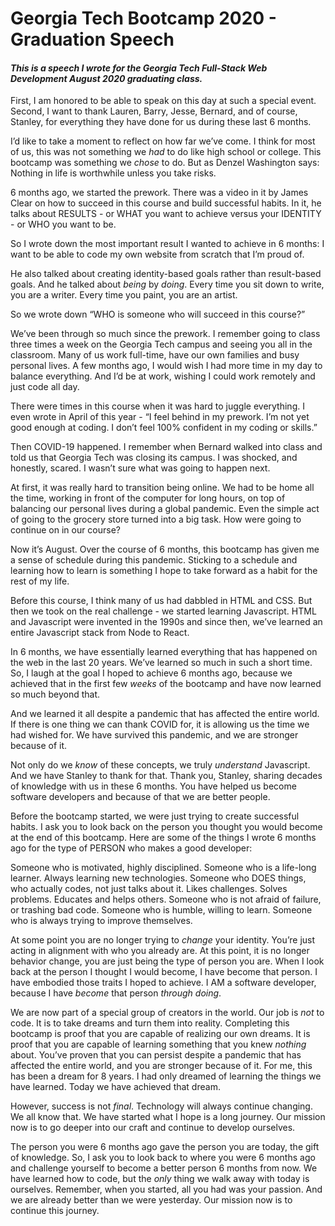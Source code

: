 # Georgia Tech Bootcamp 2020 - Graduation Speech

#### *This is a speech I wrote for the Georgia Tech Full-Stack Web Development August 2020 graduating class.*

First, I am honored to be able to speak on this day at such a special event. Second, I want to thank Lauren, Barry, Jesse, Bernard, and of course, Stanley, for everything they have done for us during these last 6 months.

I’d like to take a moment to reflect on how far we’ve come. I think for most of us, this was not something we *had* to do like high school or college. This bootcamp was something we *chose* to do. But as Denzel Washington says: Nothing in life is worthwhile unless you take risks.

6 months ago, we started the prework. There was a video in it by James Clear on how to succeed in this course and build successful habits. In it, he talks about RESULTS - or WHAT you want to achieve versus your IDENTITY - or WHO you want to be.

So I wrote down the most important result I wanted to achieve in 6 months: I want to be able to code my own website from scratch that I’m proud of.

He also talked about creating identity-based goals rather than result-based goals. And he talked about *being* by *doing*. Every time you sit down to write, you are a writer. Every time you paint, you are an artist. 

So we wrote down “WHO is someone who will succeed in this course?”

We’ve been through so much since the prework. I remember going to class three times a week on the Georgia Tech campus and seeing you all in the classroom. Many of us work full-time, have our own families and busy personal lives. A few months ago, I would wish I had more time in my day to balance everything. And I’d be at work, wishing I could work remotely and just code all day.

There were times in this course when it was hard to juggle everything. I even wrote in April of this year - “I feel behind in my prework. I’m not yet good enough at coding. I don’t feel 100% confident in my coding or skills.”

Then COVID-19 happened. I remember when Bernard walked into class and told us that Georgia Tech was closing its campus. I was shocked, and honestly, scared. I wasn’t sure what was going to happen next.

At first, it was really hard to transition being online. We had to be home all the time, working in front of the computer for long hours, on top of balancing our personal lives during a global pandemic. Even the simple act of going to the grocery store turned into a big task. How were going to continue on in our course?

Now it’s August. Over the course of 6 months, this bootcamp has given me a sense of schedule during this pandemic. Sticking to a schedule and learning how to learn is something I hope to take forward as a habit for the rest of my life.

Before this course, I think many of us had dabbled in HTML and CSS. But then we took on the real challenge - we started learning Javascript. HTML and Javascript were invented in the 1990s and since then, we’ve learned an entire Javascript stack from Node to React.

In 6 months, we have essentially learned everything that has happened on the web in the last 20 years. We’ve learned so much in such a short time. So, I laugh at the goal I hoped to achieve 6 months ago, because we achieved that in the first few *weeks* of the bootcamp and have now learned so much beyond that.

And we learned it all despite a pandemic that has affected the entire world. If there is one thing we can thank COVID for, it is allowing us the time we had wished for. We have survived this pandemic, and we are stronger because of it.

Not only do we *know* of these concepts, we truly *understand* Javascript. And we have Stanley to thank for that. Thank you, Stanley, sharing decades of knowledge with us in these 6 months. You have helped us become software developers and because of that we are better people.

Before the bootcamp started, we were just trying to create successful habits. I ask you to look back on the person you thought you would become at the end of this bootcamp. Here are some of the things I wrote 6 months ago for the type of PERSON who makes a good developer: 

Someone who is motivated, highly disciplined. Someone who is a life-long learner. Always learning new technologies. Someone who DOES things, who actually codes, not just talks about it. Likes challenges. Solves problems. Educates and helps others. Someone who is not afraid of failure, or trashing bad code. Someone who is humble, willing to learn. Someone who is always trying to improve themselves.

At some point you are no longer trying to *change* your identity. You’re just acting in alignment with who you already are. At this point, it is no longer behavior change, you are just being the type of person you are. When I look back at the person I thought I would become, I have become that person. I have embodied those traits I hoped to achieve. I AM a software developer, because I have *become* that person *through doing*.

We are now part of a special group of creators in the world. Our job is *not* to code. It is to take dreams and turn them into reality. Completing this bootcamp is proof that you are capable of realizing our own dreams. It is proof that you are capable of learning something that you knew *nothing* about. You’ve proven that you can persist despite a pandemic that has affected the entire world, and you are stronger because of it. For me, this has been a dream for 8 years. I had only dreamed of learning the things we have learned. Today we have achieved that dream.

However, success is not *final*. Technology will always continue changing. We all know that. We have started what I hope is a long journey. Our mission now is to go deeper into our craft and continue to develop ourselves.

The person you were 6 months ago gave the person you are today, the gift of knowledge. So, I ask you to look back to where you were 6 months ago and challenge yourself to become a better person 6 months from now. We have learned how to code, but the *only* thing we walk away with today is ourselves. Remember, when you started, all you had was your passion. And we are already better than we were yesterday. Our mission now is to continue this journey.

